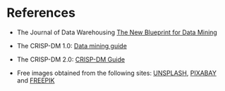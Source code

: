 References
=============

- The Journal of Data Warehousing [The New Blueprint for Data Mining](https://mineracaodedados.files.wordpress.com/2012/04/the-crisp-dm-model-the-new-blueprint-for-data-mining-shearer-colin.pdf)

- The CRISP-DM 1.0: [Data mining guide](https://the-modeling-agency.com/crisp-dm.pdf)

- The CRISP-DM 2.0: [CRISP-DM Guide](https://inseaddataanalytics.github.io/INSEADAnalytics/CRISP_DM.pdf)

- Free images obtained from the following sites: [UNSPLASH](https://unsplash.com/), [PIXABAY](https://pixabay.com/) and [FREEPIK](https://image.freepik.com)
